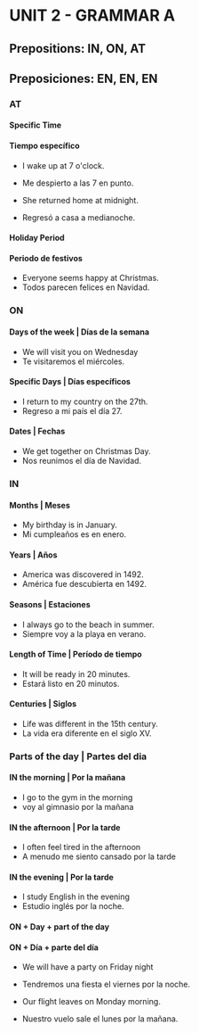 # UNIT 2 - GRAMMAR A

## Prepositions: IN, ON, AT
## Preposiciones: EN, EN, EN

### AT
#### Specific Time
#### Tiempo específico
- I wake up at 7 o'clock.
- Me despierto a las 7 en punto.

- She returned home at midnight.
- Regresó a casa a medianoche.

#### Holiday Period
#### Periodo de festivos
- Everyone seems happy at Christmas.
- Todos parecen felices en Navidad.

### ON
#### Days of the week | Días de la semana
- We will visit you on Wednesday
- Te visitaremos el miércoles.

#### Specific Days | Días específicos
- I return to my country on the 27th.
- Regreso a mi país el día 27.

#### Dates |  Fechas
- We get together on Christmas Day.
- Nos reunimos el día de Navidad.

### IN
#### Months | Meses
- My birthday is in January.
- Mi cumpleaños es en enero.

#### Years | Años
- America was discovered in 1492.
- América fue descubierta en 1492.

#### Seasons | Estaciones
- I always go to the beach in summer.
- Siempre voy a la playa en verano.

#### Length of Time | Período de tiempo
- It will be ready in 20 minutes.
- Estará listo en 20 minutos.

#### Centuries | Siglos
- Life was different in the 15th century.
- La vida era diferente en el siglo XV.

### Parts of the day | Partes del dia
#### IN the morning | Por la mañana
- I go to the gym in the morning
- voy al gimnasio por la mañana
#### IN the afternoon | Por la tarde
- I often feel tired in the afternoon
- A menudo me siento cansado por la tarde
#### IN the evening | Por la tarde
- I study English in the evening
- Estudio inglés por la noche.


#### ON + Day + part of the day
#### ON + Día + parte del día
- We will have a party on Friday night
- Tendremos una fiesta el viernes por la noche.

- Our flight leaves on Monday morning.
- Nuestro vuelo sale el lunes por la mañana.


















